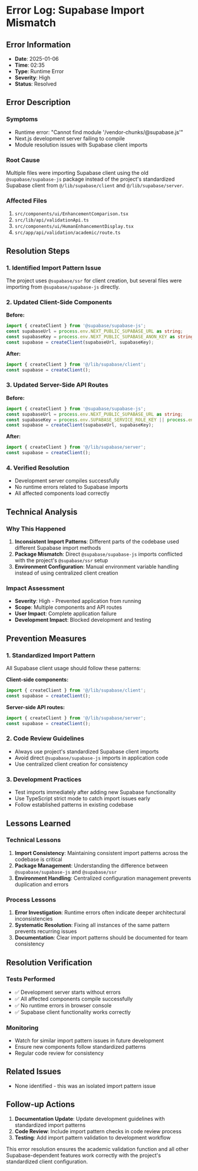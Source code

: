 # Error Log: Supabase Import Mismatch

## Error Information
- **Date**: 2025-01-06
- **Time**: 02:35
- **Type**: Runtime Error
- **Severity**: High
- **Status**: Resolved

## Error Description

### Symptoms
- Runtime error: "Cannot find module '/vendor-chunks/@supabase.js'"
- Next.js development server failing to compile
- Module resolution issues with Supabase client imports

### Root Cause
Multiple files were importing Supabase client using the old `@supabase/supabase-js` package instead of the project's standardized Supabase client from `@/lib/supabase/client` and `@/lib/supabase/server`.

### Affected Files
1. `src/components/ui/EnhancementComparison.tsx`
2. `src/lib/api/validationApi.ts`
3. `src/components/ui/HumanEnhancementDisplay.tsx`
4. `src/app/api/validation/academic/route.ts`

## Resolution Steps

### 1. Identified Import Pattern Issue
The project uses `@supabase/ssr` for client creation, but several files were importing from `@supabase/supabase-js` directly.

### 2. Updated Client-Side Components
**Before:**
```typescript
import { createClient } from '@supabase/supabase-js';
const supabaseUrl = process.env.NEXT_PUBLIC_SUPABASE_URL as string;
const supabaseKey = process.env.NEXT_PUBLIC_SUPABASE_ANON_KEY as string;
const supabase = createClient(supabaseUrl, supabaseKey);
```

**After:**
```typescript
import { createClient } from '@/lib/supabase/client';
const supabase = createClient();
```

### 3. Updated Server-Side API Routes
**Before:**
```typescript
import { createClient } from '@supabase/supabase-js';
const supabaseUrl = process.env.NEXT_PUBLIC_SUPABASE_URL as string;
const supabaseKey = process.env.SUPABASE_SERVICE_ROLE_KEY || process.env.NEXT_PUBLIC_SUPABASE_ANON_KEY as string;
const supabase = createClient(supabaseUrl, supabaseKey);
```

**After:**
```typescript
import { createClient } from '@/lib/supabase/server';
const supabase = createClient();
```

### 4. Verified Resolution
- Development server compiles successfully
- No runtime errors related to Supabase imports
- All affected components load correctly

## Technical Analysis

### Why This Happened
1. **Inconsistent Import Patterns**: Different parts of the codebase used different Supabase import methods
2. **Package Mismatch**: Direct `@supabase/supabase-js` imports conflicted with the project's `@supabase/ssr` setup
3. **Environment Configuration**: Manual environment variable handling instead of using centralized client creation

### Impact Assessment
- **Severity**: High - Prevented application from running
- **Scope**: Multiple components and API routes
- **User Impact**: Complete application failure
- **Development Impact**: Blocked development and testing

## Prevention Measures

### 1. Standardized Import Pattern
All Supabase client usage should follow these patterns:

**Client-side components:**
```typescript
import { createClient } from '@/lib/supabase/client';
const supabase = createClient();
```

**Server-side API routes:**
```typescript
import { createClient } from '@/lib/supabase/server';
const supabase = createClient();
```

### 2. Code Review Guidelines
- Always use project's standardized Supabase client imports
- Avoid direct `@supabase/supabase-js` imports in application code
- Use centralized client creation for consistency

### 3. Development Practices
- Test imports immediately after adding new Supabase functionality
- Use TypeScript strict mode to catch import issues early
- Follow established patterns in existing codebase

## Lessons Learned

### Technical Lessons
1. **Import Consistency**: Maintaining consistent import patterns across the codebase is critical
2. **Package Management**: Understanding the difference between `@supabase/supabase-js` and `@supabase/ssr`
3. **Environment Handling**: Centralized configuration management prevents duplication and errors

### Process Lessons
1. **Error Investigation**: Runtime errors often indicate deeper architectural inconsistencies
2. **Systematic Resolution**: Fixing all instances of the same pattern prevents recurring issues
3. **Documentation**: Clear import patterns should be documented for team consistency

## Resolution Verification

### Tests Performed
- ✅ Development server starts without errors
- ✅ All affected components compile successfully
- ✅ No runtime errors in browser console
- ✅ Supabase client functionality works correctly

### Monitoring
- Watch for similar import pattern issues in future development
- Ensure new components follow standardized patterns
- Regular code review for consistency

## Related Issues
- None identified - this was an isolated import pattern issue

## Follow-up Actions
1. **Documentation Update**: Update development guidelines with standardized import patterns
2. **Code Review**: Include import pattern checks in code review process
3. **Testing**: Add import pattern validation to development workflow

This error resolution ensures the academic validation function and all other Supabase-dependent features work correctly with the project's standardized client configuration.
